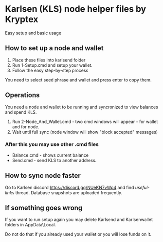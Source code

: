 # Karlsen (KLS) node helper files by Kryptex
Easy setup and basic usage

## How to set up a node and wallet
1. Place these files into karlsend folder
2. Run 1-Setup.cmd and setup your wallet. 
3. Follow the easy step-by-step process

You need to select seed phrase and wallet and press enter to copy them.

## Operations
You need a node and wallet to be running and syncronized to view balances and spend KLS.
1. Run  2-Node_And_Wallet.cmd - two cmd windows will appear - for wallet and for node. 
2. Wait until full sync (node window will show "block accepted" messages) 

### After this you may use other .cmd files
- Balance.cmd - shows current balance
- Send.cmd - send KLS to another address.

## How to sync node faster 
Go to Karlsen discord https://discord.gg/NUeKN7vWp4 and find *useful-links* thread. Database snapshots are uploaded frequently.

## If something goes wrong
If you want to run setup again you may delete Karlsend and Karlsenwallet folders in AppData\Local.

Do not do that if you already used your wallet or you will lose funds on it.
